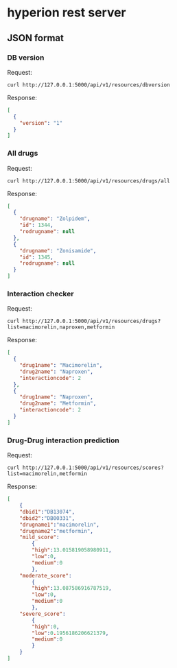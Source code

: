 # hyperion rest server

## JSON format

### DB version

Request:

```
curl http://127.0.0.1:5000/api/v1/resources/dbversion
```

Response:

```json
[
  {
    "version": "1"
  }
]

```

### All drugs

Request:

```
curl http://127.0.0.1:5000/api/v1/resources/drugs/all
```

Response:

```json
[
  {
    "drugname": "Zolpidem", 
    "id": 1344, 
    "rodrugname": null
  }, 
  {
    "drugname": "Zonisamide", 
    "id": 1345, 
    "rodrugname": null
  }
]

```

### Interaction checker

Request:

```
curl http://127.0.0.1:5000/api/v1/resources/drugs?list=macimorelin,naproxen,metformin
```

Response:

```json
[
  {
    "drug1name": "Macimorelin", 
    "drug2name": "Naproxen", 
    "interactioncode": 2
  }, 
  {
    "drug1name": "Naproxen", 
    "drug2name": "Metformin", 
    "interactioncode": 2
  }
]
```

### Drug-Drug interaction prediction

Request:

```
curl http://127.0.0.1:5000/api/v1/resources/scores?list=macimorelin,metformin
```

Response:

```json
[
    {
	"dbid1":"DB13074",
	"dbid2":"DB00331",
	"drugname1":"macimorelin",
	"drugname2":"metformin",
	"mild_score":
	    {
		"high":13.015819058980911,
		"low":0,
		"medium":0
	    },
	"moderate_score":
	    {
		"high":13.087586916787519,
		"low":0,
		"medium":0
	    },
	"severe_score":
	    {
		"high":0,
		"low":0.1956186206621379,
		"medium":0
	    }
    }
]
```


